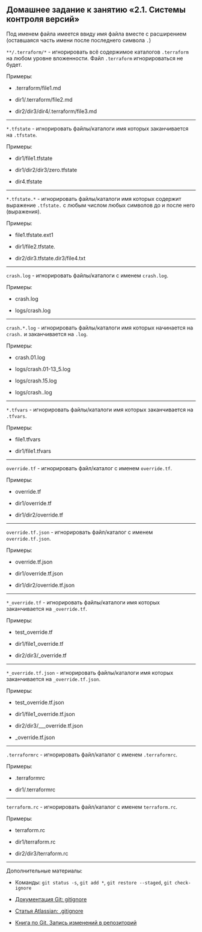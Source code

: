 ## Домашнее задание к занятию «2.1. Системы контроля версий»

Под именем файла имеется ввиду имя файла вместе с расширением (оставшаяся часть имени после последнего символа `.`)

`**/.terraform/*` - игнорировать всё содержимое каталогов `.terraform` на любом уровне вложенности.
Файл `.terraform` игнорироваться не будет.

Примеры:

- .terraform/file1.md

- dir1/.terraform/file2.md

- dir2/dir3/dir4/.terraform/file3.md

---

`*.tfstate` - игнорировать файлы/каталоги имя которых заканчивается на `.tfstate`.

Примеры:

- dir1/file1.tfstate

- dir1/dir2/dir3/zero.tfstate

- dir4.tfstate

---

`*.tfstate.*` - игнорировать файлы/каталоги имя которых содержит выражение `.tfstate.` с любым числом любых символов до и после него (выражения).

Примеры:

- file1.tfstate.ext1

- dir1/file2.tfstate.

- dir2/dir3.tfstate.dir3/file4.txt

---

`crash.log` - игнорировать файлы/каталоги с именем `crash.log`.

Примеры:

- crash.log

- logs/crash.log

---

`crash.*.log` - игнорировать файлы/каталоги имя которых начинается на `crash.` и заканчивается на `.log`.

Примеры:

- crash.01.log

- logs/crash.01-13_5.log

- logs/crash.15.log

- logs/crash..log

---

`*.tfvars` - игнорировать файлы/каталоги имя которых заканчивается на `.tfvars`.

Примеры:

- file1.tfvars

- dir1/file1.tfvars

---

`override.tf` - игнорировать файл/каталог с именем `override.tf`.

Примеры:

- override.tf

- dir1/override.tf

- dir1/dir2/override.tf

---

`override.tf.json` - игнорировать файл/каталог с именем `override.tf.json`.

Примеры:

- override.tf.json

- dir1/override.tf.json

- dir1/dir2/override.tf.json

---

`*_override.tf` - игнорировать файлы/каталоги имя которых заканчивается на `_override.tf`.

Примеры:

- test_override.tf

- dir1/file1_override.tf

- dir2/dir3/_override.tf

---

`*_override.tf.json` - игнорировать файлы/каталоги имя которых заканчивается на `_override.tf.json`.

Примеры:

- test_override.tf.json

- dir1/file1_override.tf.json

- dir2/dir3/___override.tf.json

- _override.tf.json

---

`.terraformrc` - игнорировать файл/каталог с именем `.terraformrc`.

Примеры:

- .terraformrc

- dir1/.terraformrc

---

`terraform.rc` - игнорировать файл/каталог с именем `terraform.rc`.

Примеры:

- terraform.rc

- dir1/terraform.rc

- dir2/dir3/terraform.rc

---

Дополнительные материалы:

- Команды: `git status -s`, `git add *`, `git restore --staged`, `git check-ignore`

- [Документация Git: gitignore](https://git-scm.com/docs/gitignore)

- [Статья Atlassian: .gitignore](https://www.atlassian.com/ru/git/tutorials/saving-changes/gitignore)

- [Книга по Git. Запись изменений в репозиторий](https://git-scm.com/book/ru/v2/Основы-Git-Запись-изменений-в-репозиторий)